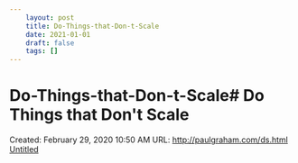 ```yaml
---
 	layout: post
 	title: Do-Things-that-Don-t-Scale
 	date: 2021-01-01
 	draft: false
 	tags: []
---
```


# Do-Things-that-Don-t-Scale# Do Things that Don't Scale
Created: February 29, 2020 10:50 AM
URL: http://paulgraham.com/ds.html
[Untitled](Do%20Things%20that%20Don't%20Scale%209179e636a0bc4e49b88556b95add3b6d/Untitled%20Database%20ff2e5d8904c448018e4120037961573c.csv)
